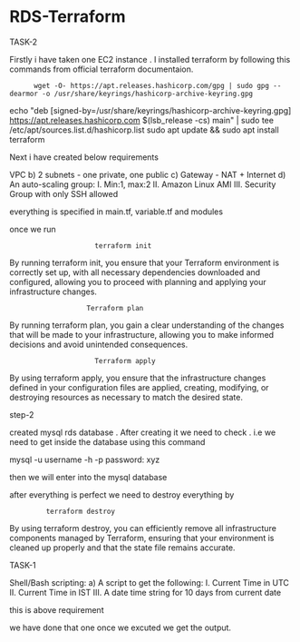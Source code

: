 # RDS-Terraform

TASK-2          

 
Firstly i have taken one EC2 instance .
I installed terraform by following this commands from official terraform documentaion.

          wget -O- https://apt.releases.hashicorp.com/gpg | sudo gpg --dearmor -o /usr/share/keyrings/hashicorp-archive-keyring.gpg
echo "deb [signed-by=/usr/share/keyrings/hashicorp-archive-keyring.gpg] https://apt.releases.hashicorp.com $(lsb_release -cs) main" | sudo tee /etc/apt/sources.list.d/hashicorp.list
              sudo apt update && sudo apt install terraform


Next i have created below requirements 

   VPC
b) 2 subnets - one private, one public
c) Gateway - NAT + Internet
d) An auto-scaling group:
I. Min:1, max:2
II. Amazon Linux AMI
III. Security Group with only SSH allowed

everything is specified in main.tf, variable.tf and modules 

once we run   
            
                         terraform init

By running terraform init, you ensure that your Terraform environment is correctly set up, with all necessary dependencies downloaded and configured, allowing you to proceed with planning and applying your infrastructure changes.


                       Terraform plan 


By running terraform plan, you gain a clear understanding of the changes that will be made to your infrastructure, allowing you to make informed decisions and avoid unintended consequences.

                         Terraform apply 

  By using terraform apply, you ensure that the infrastructure changes defined in your configuration files are applied, creating, modifying, or destroying resources as necessary to match the desired state.

step-2

created mysql rds database . After creating it we need to check .
i.e we need to get inside the database using this command

mysql -u username -h -p <endpoint>
password: xyz

then we will enter into the mysql database


after everything is perfect we need to destroy everything by 

             terraform destroy 

By using terraform destroy, you can efficiently remove all infrastructure components managed by Terraform, ensuring that your environment is cleaned up properly and that the state file remains accurate.

TASK-1

Shell/Bash scripting:
a) A script to get the following:
I. Current Time in UTC
II. Current Time in IST
III. A date time string for 10 days from current date

this is above requirement 

we have done that one once we excuted we get the output.

 
